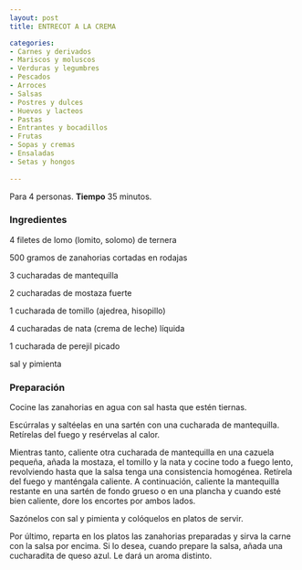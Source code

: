```yaml
---
layout: post
title: ENTRECOT A LA CREMA

categories:
- Carnes y derivados
- Mariscos y moluscos
- Verduras y legumbres
- Pescados
- Arroces
- Salsas
- Postres y dulces
- Huevos y lacteos
- Pastas
- Entrantes y bocadillos
- Frutas
- Sopas y cremas
- Ensaladas
- Setas y hongos
 
---
```

Para 4 personas.
<b>Tiempo</b> 35 minutos.

<h3>Ingredientes</h3>

4 filetes de lomo (lomito, solomo) de ternera

500 gramos de zanahorias cortadas en rodajas

3 cucharadas de mantequilla

2 cucharadas de mostaza fuerte

1 cucharada de tomillo (ajedrea, hisopillo)

4 cucharadas de nata (crema de leche) líquida

1 cucharada de perejil picado

sal y pimienta

<h3>Preparación</h3>

Cocine las zanahorias en agua con sal hasta que estén tiernas.

Escúrralas y saltéelas en una sartén con una cucharada de mantequilla. Retírelas del fuego y resérvelas al calor.

Mientras tanto, caliente otra cucharada de mantequilla en una cazuela pequeña, añada la mostaza, el tomillo y la nata y cocine todo a fuego lento, revolviendo hasta que la salsa tenga una consistencia homogénea. Retírela del fuego y manténgala caliente. A continuación, caliente la mantequilla restante en una sartén de fondo grueso o en una plancha y cuando esté bien caliente, dore los encortes por ambos lados.

Sazónelos con sal y pimienta y colóquelos en platos de servir.

Por último, reparta en los platos las zanahorias preparadas y sirva la carne con la salsa por encima. Si lo desea, cuando prepare la salsa, añada una cucharadita de queso azul. Le dará un aroma distinto.

